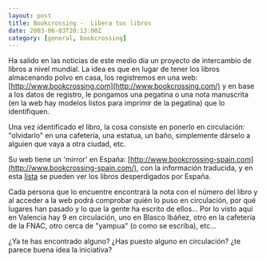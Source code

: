 ```yaml
---
layout: post
title: Bookcrossing -  Libera tus libros
date: 2003-06-03T20:13:00Z
category: [general, bookcrossing]
---
```


Ha salido en las noticias de este medio día un proyecto de intercambio de libros a nivel mundial. La idea es que en lugar de tener los libros almacenando polvo en casa, los registremos en una web: [http://www.bookcrossing.com](http://www.bookcrossing.com/) y en base a los datos de registro, le pongamos una pegatina o una nota manuscrita (en la web hay modelos listos para imprimir de la pegatina) que lo identifiquen. 

Una vez identificado el libro, la cosa consiste en ponerlo en circulación: "olvidarlo" en una cafetería, una estatua, un baño, simplemente dárselo a alguien que vaya a otra ciudad, etc.

Su web tiene un 'mirror' en España: [http://www.bookcrossing-spain.com](http://www.bookcrossing-spain.com/), con la información traducida, y en esta
[lista](http://www.bookcrossing.com/hunt/29) se pueden ver los libros desperdigados por España.

Cada persona que lo encuentre encontrará la nota con el número del libro y al acceder a la web podrá comprobar quién lo puso en circulación, por qué lugares han pasado y lo que la gente ha escrito de ellos... Por lo visto aquí en Valencia hay 9 en circulación, uno en Blasco Ibáñez, otro en la cafetería de la FNAC, otro cerca de "yampua" (o como se escriba), etc...

¿Ya te has encontrado alguno? ¿Has puesto alguno en circulación? ¿te parece buena idea la iniciativa?

